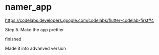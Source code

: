 # namer_app

https://codelabs.developers.google.com/codelabs/flutter-codelab-first#4

Step 5. Make the app prettier

finished

Made it into advanved version
